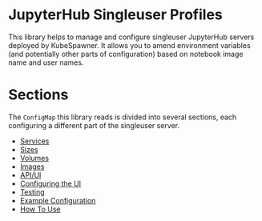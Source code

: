 # JupyterHub Singleuser Profiles

This library helps to manage and configure singleuser JupyterHub servers deployed by KubeSpawner. It allows you to amend environment variables (and potentially other parts of configuration) based on notebook image name and user names.

# Sections

The `ConfigMap` this library reads is divided into several sections, each configuring a different part of the singleuser server.

- [Services](./docs/services.md)
- [Sizes](./docs/sizes.md)
- [Volumes](./docs/volumes.md)
- [Images](./docs/images.md)
- [API/UI](./docs/api.md)
- [Configuring the UI](./docs/ui_configuration.md)
- [Testing](./docs/testing.md)
- [Example Configuration](./docs/configuration.md)
- [How To Use](./docs/howtouse.md)
